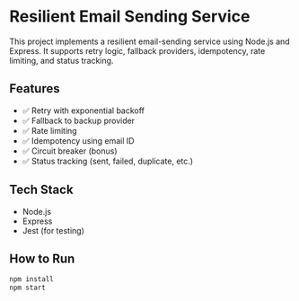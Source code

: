 # Resilient Email Sending Service

This project implements a resilient email-sending service using Node.js and Express. It supports retry logic, fallback providers, idempotency, rate limiting, and status tracking.

## Features

- ✅ Retry with exponential backoff
- ✅ Fallback to backup provider
- ✅ Rate limiting
- ✅ Idempotency using email ID
- ✅ Circuit breaker (bonus)
- ✅ Status tracking (sent, failed, duplicate, etc.)

## Tech Stack

- Node.js
- Express
- Jest (for testing)

## How to Run

```bash
npm install
npm start
